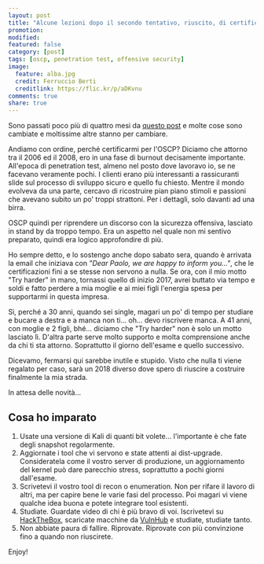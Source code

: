 ```yaml
---
layout: post
title: "Alcune lezioni dopo il secondo tentativo, riuscito, di certificarmi OSCP"
promotion: 
modified: 
featured: false
category: [post]
tags: [oscp, penetration test, offensive security]
image:
  feature: alba.jpg
  credit: Ferruccio Berti
  creditlink: https://flic.kr/p/aDKvnu
comments: true
share: true
---
```


Sono passati poco più di quattro mesi da [questo
post]({site.url}/blog/alcune-lezioni-dal-primo-tentativo-fallito-per-loscp/) e
molte cose sono cambiate e moltissime altre stanno per cambiare.

Andiamo con ordine, perché certificarmi per l'OSCP? Diciamo che attorno tra il
2006 ed il 2008, ero in una fase di burnout decisamente importante. All'epoca
di penetration test, almeno nel posto dove lavoravo io, se ne facevano
veramente pochi. I clienti erano più interessanti a rassicuranti slide sul
processo di sviluppo sicuro e quello fu chiesto. Mentre il mondo evolveva da
una parte, cercavo di ricostruire pian piano stimoli e passioni che avevano
subito un po' troppi strattoni. Per i dettagli, solo davanti ad una birra.  

OSCP quindi per riprendere un discorso con la sicurezza offensiva, lasciato in
stand by da troppo tempo. Era un aspetto nel quale non mi sentivo preparato,
quindi era logico approfondire di più.

Ho sempre detto, e lo sostengo anche dopo sabato sera, quando è arrivata la
email che iniziava con _"Dear Paolo, we are happy to inform you..."_, che le
certificazioni fini a se stesse non servono a nulla.
Se ora, con il mio motto "Try harder" in mano, tornassi quello di inizio 2017,
avrei buttato via tempo e soldi e fatto perdere a mia moglie e ai miei figli
l'energia spesa per supportarmi in questa impresa.

Sì, perché a 30 anni, quando sei single, magari un po' di tempo per studiare e
bucare a destra e a manca non ti... oh... devo riscrivere manca. A 41 anni, con
moglie e 2 figli, bhé... diciamo che "Try harder" non è solo un motto lasciato
lì. D'altra parte serve molto supporto e molta comprensione anche da chi ti sta
attorno. Soprattutto il giorno dell'esame e quello successivo.

Dicevamo, fermarsi qui sarebbe inutile e stupido. Visto che nulla ti viene
regalato per caso, sarà un 2018 diverso dove spero di riuscire a costruire
finalmente la mia strada.

In attesa delle novità...

## Cosa ho imparato

1. Usate una versione di Kali di quanti bit volete... l'importante è che fate
   degli snapshot regolarmente.
2. Aggiornate i tool che vi servono e state attenti ai dist-upgrade.
   Consideratela come il vostro server di produzione, un aggiornamento del
   kernel può dare parecchio stress, soprattutto a pochi giorni dall'esame.
3. Scrivetevi il vostro tool di recon o enumeration. Non per rifare il lavoro
   di altri, ma per capire bene le varie fasi del processo. Poi magari vi viene
   qualche idea buona e potete integrare tool esistenti.
4. Studiate. Guardate video di chi è più bravo di voi. Iscrivetevi su
   [HackTheBox](http://www.hackthebox.eu/), scaricate macchine da
   [VulnHub](https://www.vulnhub.com/) e studiate, studiate tanto.
5. Non abbiate paura di fallire. Riprovate. Riprovate con più convinzione fino
   a quando non riuscirete.

Enjoy!

